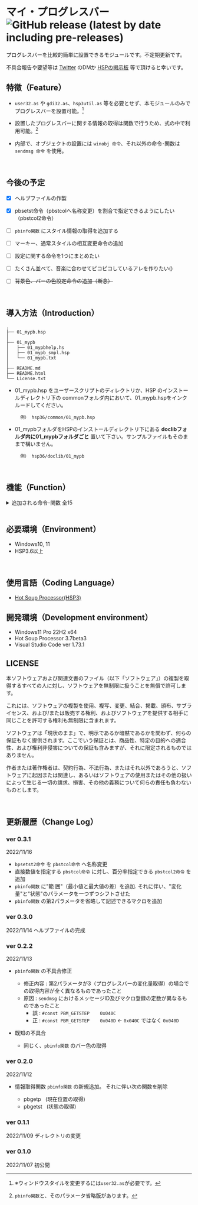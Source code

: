# マイ・プログレスバー ![GitHub release (latest by date including pre-releases)](https://img.shields.io/github/v/release/YUZRANIUM/01_mypb?include_prereleases&style=flat-square)

プログレスバーを比較的簡単に設置できるモジュールです。不定期更新です。

不具合報告や要望等は [Twitter](https://twitter.com/YUZRANIUM) のDMか [HSPの掲示板](http://hsp.tv/play/pforum.php) 等で頂けると幸いです。


## 特徴（Feature）

* `user32.as` や `gdi32.as`、`hsp3util.as` 等を必要とせず、本モジュールのみでプログレスバーを設置可能。[^1]

* 設置したプログレスバーに関する情報の取得は関数で行うため、式の中で利用可能。[^note]

[^1]: ※ウィンドウスタイルを変更するには`user32.as`が必要です。
[^note]: `pbinfo関数`と、そのパラメータ省略版があります。

* 内部で、オブジェクトの設置には `winobj 命令`、それ以外の命令･関数は `sendmsg 命令` を使用。

<br>

## 今後の予定
* [x] ヘルプファイルの作製
* [x] pbsetst命令（pbstcolへ名称変更）を割合で指定できるようにしたい（pbstcol2命令）
* [ ] `pbinfo関数` にスタイル情報の取得を追加する
* [ ] マーキー、通常スタイルの相互変更命令の追加
* [ ] 設定に関する命令を1つにまとめたい
* [ ] たくさん並べて、音楽に合わせてピコピコしているアレを作りたい()

* [ ] ~~背景色、バーの色設定命令の追加（断念）~~

<br>

## 導入方法（Introduction）

~~~
.
├── 01_mypb.hsp
│
├── 01_mypb
│   ├── 01_mypbhelp.hs
│   ├── 01_mypb_smpl.hsp
│   └── 01_mypb.txt
│
├── README.md
├── README.html
└── License.txt
~~~

* 01_mypb.hsp をユーザースクリプトのディレクトリか、HSP のインストールディレクトリ下の commonフォルダ内において、01_mypb.hspをインクルードしてください。

        例） hsp36/common/01_mypb.hsp

<!-- <br> -->

* 01_mypbフォルダをHSPのインストールディレクトリ下にある **doclibフォルダ内に01_mypbフォルダごと** 置いて下さい。サンプルファイルもそのままで構いません。

        例） hsp36/doclib/01_mypb

<br>

## 機能（Function）

<details>

<summary>追加される命令･関数 全15</summary>

~~~ c
//---------------------------------------
// オブジェクトの設置
//---------------------------------------

// プログレスバーの設置（命令・マクロ）
//
// p1,p2 : Xサイズ, Yサイズ
// p3    : オブジェクトハンドルを受け取る変数
// p4(0) : スタイル
//         0 : 通常
//         1 : 垂直
//         2 : マーキー
    mypb X, Y, Objhwnd, style


//---------------------------------------
// オブジェクトの設定
//---------------------------------------

// プログレスバーの設定（命令・マクロ）
//
// p1      : オブジェクトハンドル
// p2(0)   : 最小値   (int)
// p3(100) : 最大値   (int)
// p4(0)   : 現在位置 (int)
// p5(1)   : 1ステップ当たりの変化量(+/-int)
    pbset objhwnd, min, Max, delta, now


//---------------------------------------
// プログレスバーの実行
//---------------------------------------

// 設定した変化量だけ進める（命令）
//
// p1 : オブジェクトハンドル
    pbstep objhwnd


//---------------------------------------
// プログレスバーの情報取得
//---------------------------------------

//プログレスバーの情報取得（関数）         // ループ等、一覧表示に効果的
//
// p1 : オブジェクトハンドル
// p2 : 取得タイプ
//       0 : 現在位置 (int)
//       1 : 最小値   (int)
//       2 : 最大値   (int)
//       3 : 範  囲   (int)
//       4 : 変化量   (int)
//       5 : 状  態   (int)
    pbinfo(objhwnd, p2)


    /*** マクロによる省略記法 ***/        // スクリプト上から容易に判別可能

    pb_now(objhwnd)          // 現在位置
    pb_min(objhwnd)          // 最小値
    pb_max(objhwnd)          // 最大値
    pb_rag(objhwnd)          // 範  囲
    pb_var(objhwnd)          // 変化量
    pb_sts(objhwnd)          // 状  態


//---------------------------------------
// 現在位置
//---------------------------------------

// プログレスバーの位置設定（命令・マクロ）
//
// p1    : オブジェクトハンドル
// p2    : 新しく設定する位置(int)
// p3(0) : 設定フラグ(0 = 絶対位置, 1 = 相対位置)
    pbrepos objhwnd, newpos, flag


//---------------------------------------
// プログレスバーの状態
//---------------------------------------

// プログレスバーの状態設定（命令・マクロ）
//
// p1    : オブジェクトハンドル
// p2(1) : バーの状態
//   1 = PBST_NORMAL (緑色)
//   2 = PBST_ERROR  (赤色)
//   3 = PBST_PAUSED (黄色)
    pbsetst objhwnd, status


//---------------------------------------
// プログレスバーの配色設定
//---------------------------------------

// プログレスバーの配色変更（命令・マクロ）
//
// p1     : オブジェクトハンドル
// p2(25) : 中間域の下限値 (int)
// p3(40) : 中間域の上限値 (int)
// p4(2)  : 下位域の状態   (PBST_ERROR  (赤色))
// p5(3)  : 中間域の状態   (PBST_PAUSED (黄色))
// p6(1)  : 上位域の状態   (PBST_NORMAL (緑色))
    pbstcol objhwnd, p2, p3, p4, p5, p6


// プログレスバーの状態配色変更(百分率指定)
//
// p1     : オブジェクトハンドル
// p2(25) : 中間域の下限値 (int:百分率)
// p3(40) : 中間域の上限値 (int:百分率)
// p4(2)  : 下位域の状態   (PBST_ERROR  (赤色))
// p5(3)  : 中間域の状態   (PBST_PAUSED (黄色))
// p6(1)  : 上位域の状態   (PBST_NORMAL (緑色))
    pbstcol2 objhwnd, p2, p3, p4, p5, p6


//---------------------------------------
// マーキーの操作
//---------------------------------------

// マーキーの操作（命令・マクロ）
//
// p1     : オブジェクトハンドル
// p2     : マーキー(0 = 停止, 1 = 再生)
// p3(30) : アニメーション更新間隔(ms)
    pbswmarq objhwnd, p2, p3
~~~

</details>

<br>

## 必要環境（Environment）

* Windows10, 11
* HSP3.6以上

<br>

## 使用言語（Coding Language）

* [Hot Soup Processor(HSP3)](https://hsp.tv/)

<!-- <br> -->

## 開発環境（Development environment）

* Windows11 Pro 22H2 x64
* Hot Soup Processor 3.7beta3
* Visual Studio Code ver 1.73.1

<!-- <br> -->

## LICENSE

本ソフトウェアおよび関連文書のファイル（以下「ソフトウェア」）の複製を取得するすべての人に対し、ソフトウェアを無制限に扱うことを無償で許可します。

これには、ソフトウェアの複製を使用、複写、変更、結合、掲載、頒布、サブライセンス、および/または販売する権利、およびソフトウェアを提供する相手に同じことを許可する権利も無制限に含まれます。


ソフトウェアは「現状のまま」で、明示であるか暗黙であるかを問わず、何らの保証もなく提供されます。ここでいう保証とは、商品性、特定の目的への適合性、および権利非侵害についての保証も含みますが、それに限定されるものではありません。

作者または著作権者は、契約行為、不法行為、またはそれ以外であろうと、ソフトウェアに起因または関連し、あるいはソフトウェアの使用またはその他の扱いによって生じる一切の請求、損害、その他の義務について何らの責任も負わないものとします。

<br>

## 更新履歴（Change Log）

### ver 0.3.1
2022/11/16
* `bpsetst2命令` を `pbstcol命令` へ名称変更
* 直接数値を指定する `pbstcol命令` に対し、百分率指定できる `pbstcol2命令` を追加
* `pbinfo関数` に"範  囲"（最小値と最大値の差）を追加. それに伴い、"変化量"と"状態"のパラメータを一つずつシフトさせた
* `pbinfo関数` の第2パラメータを省略して記述できるマクロを追加


### ver 0.3.0
2022/11/14
ヘルプファイルの完成

### ver 0.2.2
2022/11/13
* `pbinfo関数` の不具合修正
    * 修正内容 : 第2パラメータが3（プログレスバーの変化量取得）の場合での取得内容が全く異なるものであったこと
    * 原因 : `sendmsg` におけるメッセージID及びマクロ登録の定数が異なるものであったこと
        * 誤 : `#const PBM_GETSTEP    0x040C`
        * 正 : `#const PBM_GETSTEP    0x040D` ← `0x040C` ではなく `0x040D`

* 既知の不具合
    * 同じく、`pbinfo関数` のバー色の取得

### ver 0.2.0
2022/11/12
* 情報取得関数 `pbinfo関数` の新規追加。 それに伴い次の関数を削除

    * pbgetp  &nbsp; (現在位置の取得)
    * pbgetst &nbsp; (状態の取得)

### ver 0.1.1
2022/11/09
ディレクトリの変更

### ver 0.1.0
2022/11/07 初公開